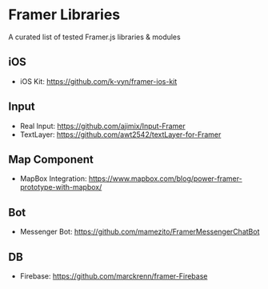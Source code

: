 # Framer Libraries
A curated list of tested Framer.js libraries &amp; modules

## iOS
* iOS Kit: https://github.com/k-vyn/framer-ios-kit

## Input
* Real Input: https://github.com/ajimix/Input-Framer
* TextLayer: https://github.com/awt2542/textLayer-for-Framer

## Map Component
* MapBox Integration: https://www.mapbox.com/blog/power-framer-prototype-with-mapbox/

## Bot
* Messenger Bot: https://github.com/mamezito/FramerMessengerChatBot

## DB
* Firebase: https://github.com/marckrenn/framer-Firebase
